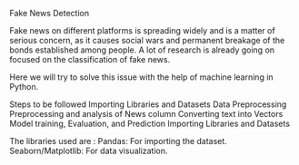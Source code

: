 Fake News Detection

Fake news on different platforms is spreading widely and is a matter of serious concern, as it causes social wars and permanent breakage of the bonds established among people. A lot of research is already going on focused on the classification of fake news.

Here we will try to solve this issue with the help of machine learning in Python.

Steps to be followed
Importing Libraries and Datasets
Data Preprocessing
Preprocessing and analysis of News column
Converting text into Vectors
Model training, Evaluation, and Prediction
Importing Libraries and Datasets

The libraries used are : 
Pandas: For importing the dataset.
Seaborn/Matplotlib: For data visualization.
